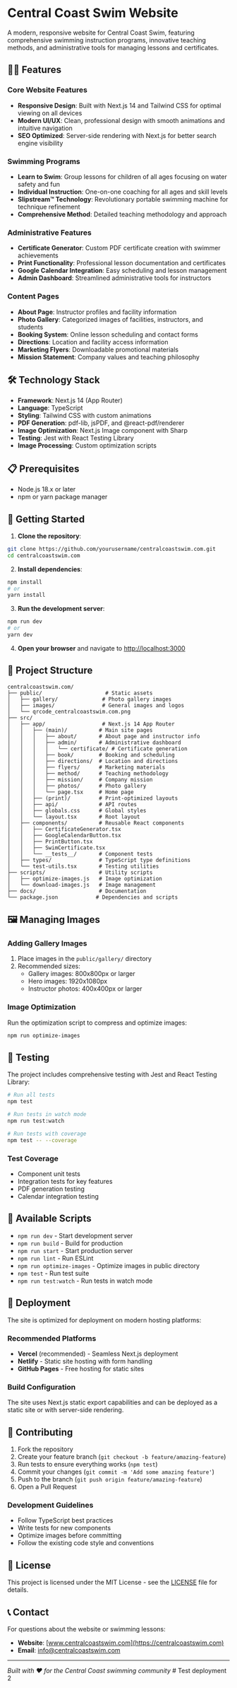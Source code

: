 # Central Coast Swim Website

A modern, responsive website for Central Coast Swim, featuring comprehensive swimming instruction programs, innovative teaching methods, and administrative tools for managing lessons and certificates.

## 🏊‍♀️ Features

### Core Website Features
- **Responsive Design**: Built with Next.js 14 and Tailwind CSS for optimal viewing on all devices
- **Modern UI/UX**: Clean, professional design with smooth animations and intuitive navigation
- **SEO Optimized**: Server-side rendering with Next.js for better search engine visibility

### Swimming Programs
- **Learn to Swim**: Group lessons for children of all ages focusing on water safety and fun
- **Individual Instruction**: One-on-one coaching for all ages and skill levels
- **Slipstream™ Technology**: Revolutionary portable swimming machine for technique refinement
- **Comprehensive Method**: Detailed teaching methodology and approach

### Administrative Features
- **Certificate Generator**: Custom PDF certificate creation with swimmer achievements
- **Print Functionality**: Professional lesson documentation and certificates
- **Google Calendar Integration**: Easy scheduling and lesson management
- **Admin Dashboard**: Streamlined administrative tools for instructors

### Content Pages
- **About Page**: Instructor profiles and facility information
- **Photo Gallery**: Categorized images of facilities, instructors, and students
- **Booking System**: Online lesson scheduling and contact forms
- **Directions**: Location and facility access information
- **Marketing Flyers**: Downloadable promotional materials
- **Mission Statement**: Company values and teaching philosophy

## 🛠️ Technology Stack

- **Framework**: Next.js 14 (App Router)
- **Language**: TypeScript
- **Styling**: Tailwind CSS with custom animations
- **PDF Generation**: pdf-lib, jsPDF, and @react-pdf/renderer
- **Image Optimization**: Next.js Image component with Sharp
- **Testing**: Jest with React Testing Library
- **Image Processing**: Custom optimization scripts

## 📋 Prerequisites

- Node.js 18.x or later
- npm or yarn package manager

## 🚀 Getting Started

1. **Clone the repository**:
```bash
git clone https://github.com/yourusername/centralcoastswim.com.git
cd centralcoastswim.com
```

2. **Install dependencies**:
```bash
npm install
# or
yarn install
```

3. **Run the development server**:
```bash
npm run dev
# or
yarn dev
```

4. **Open your browser** and navigate to [http://localhost:3000](http://localhost:3000)

## 📁 Project Structure

```
centralcoastswim.com/
├── public/                    # Static assets
│   ├── gallery/              # Photo gallery images
│   ├── images/               # General images and logos
│   └── qrcode_centralcoastswim.com.png
├── src/
│   ├── app/                  # Next.js 14 App Router
│   │   ├── (main)/          # Main site pages
│   │   │   ├── about/       # About page and instructor info
│   │   │   ├── admin/       # Administrative dashboard
│   │   │   │   └── certificate/ # Certificate generation
│   │   │   ├── book/        # Booking and scheduling
│   │   │   ├── directions/  # Location and directions
│   │   │   ├── flyers/      # Marketing materials
│   │   │   ├── method/      # Teaching methodology
│   │   │   ├── mission/     # Company mission
│   │   │   ├── photos/      # Photo gallery
│   │   │   └── page.tsx     # Home page
│   │   ├── (print)/         # Print-optimized layouts
│   │   ├── api/             # API routes
│   │   ├── globals.css      # Global styles
│   │   └── layout.tsx       # Root layout
│   ├── components/          # Reusable React components
│   │   ├── CertificateGenerator.tsx
│   │   ├── GoogleCalendarButton.tsx
│   │   ├── PrintButton.tsx
│   │   ├── SwimCertificate.tsx
│   │   └── __tests__/       # Component tests
│   ├── types/               # TypeScript type definitions
│   └── test-utils.tsx       # Testing utilities
├── scripts/                 # Utility scripts
│   ├── optimize-images.js   # Image optimization
│   └── download-images.js   # Image management
├── docs/                    # Documentation
└── package.json            # Dependencies and scripts
```

## 🖼️ Managing Images

### Adding Gallery Images
1. Place images in the `public/gallery/` directory
2. Recommended sizes:
   - Gallery images: 800x800px or larger
   - Hero images: 1920x1080px
   - Instructor photos: 400x400px or larger

### Image Optimization
Run the optimization script to compress and optimize images:
```bash
npm run optimize-images
```

## 🧪 Testing

The project includes comprehensive testing with Jest and React Testing Library:

```bash
# Run all tests
npm test

# Run tests in watch mode
npm run test:watch

# Run tests with coverage
npm test -- --coverage
```

### Test Coverage
- Component unit tests
- Integration tests for key features
- PDF generation testing
- Calendar integration testing

## 📜 Available Scripts

- `npm run dev` - Start development server
- `npm run build` - Build for production
- `npm run start` - Start production server
- `npm run lint` - Run ESLint
- `npm run optimize-images` - Optimize images in public directory
- `npm test` - Run test suite
- `npm run test:watch` - Run tests in watch mode

## 🚀 Deployment

The site is optimized for deployment on modern hosting platforms:

### Recommended Platforms
- **Vercel** (recommended) - Seamless Next.js deployment
- **Netlify** - Static site hosting with form handling
- **GitHub Pages** - Free hosting for static sites

### Build Configuration
The site uses Next.js static export capabilities and can be deployed as a static site or with server-side rendering.

## 🤝 Contributing

1. Fork the repository
2. Create your feature branch (`git checkout -b feature/amazing-feature`)
3. Run tests to ensure everything works (`npm test`)
4. Commit your changes (`git commit -m 'Add some amazing feature'`)
5. Push to the branch (`git push origin feature/amazing-feature`)
6. Open a Pull Request

### Development Guidelines
- Follow TypeScript best practices
- Write tests for new components
- Optimize images before committing
- Follow the existing code style and conventions

## 📄 License

This project is licensed under the MIT License - see the [LICENSE](LICENSE) file for details.

## 📞 Contact

For questions about the website or swimming lessons:

- **Website**: [www.centralcoastswim.com](https://centralcoastswim.com)
- **Email**: info@centralcoastswim.com

---

*Built with ❤️ for the Central Coast swimming community* # Test deployment 2

